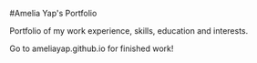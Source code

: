 #Amelia Yap's Portfolio

Portfolio of my work experience, skills, education and interests. 

Go to ameliayap.github.io for finished work! 